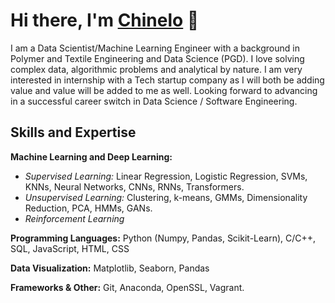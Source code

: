 # Hi there, I'm [Chinelo](https://www.linkedin.com/in/chinelo-nwabunike-28a047107/) 👋

I am a Data Scientist/Machine Learning Engineer with a background in Polymer and Textile Engineering and Data Science (PGD). I love solving complex data,
algorithmic problems and analytical by nature. I am very interested in internship with a Tech startup company as I will both be adding value and value will be added to me as well. Looking forward to advancing in a successful career switch in Data Science / Software Engineering.

## Skills and Expertise

**Machine Learning and Deep Learning:**

* _Supervised Learning:_ Linear Regression, Logistic Regression, SVMs, KNNs, Neural Networks, CNNs, RNNs, Transformers.
* _Unsupervised Learning:_ Clustering, k-means, GMMs, Dimensionality Reduction, PCA, HMMs, GANs.
* _Reinforcement Learning_

**Programming Languages:** Python (Numpy, Pandas, Scikit-Learn), C/C++, SQL, JavaScript, HTML, CSS

**Data Visualization:** Matplotlib, Seaborn, Pandas

**Frameworks & Other:** Git, Anaconda, OpenSSL, Vagrant.
